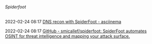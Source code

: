 ######  Spiderfoot

2022-02-24 08:17 [DNS recon with SpiderFoot - asciinema](https://asciinema.org/a/295912)

2022-02-24 08:17 [GitHub - smicallef/spiderfoot: SpiderFoot automates OSINT for threat intelligence and mapping your attack surface.](https://github.com/smicallef/spiderfoot)



